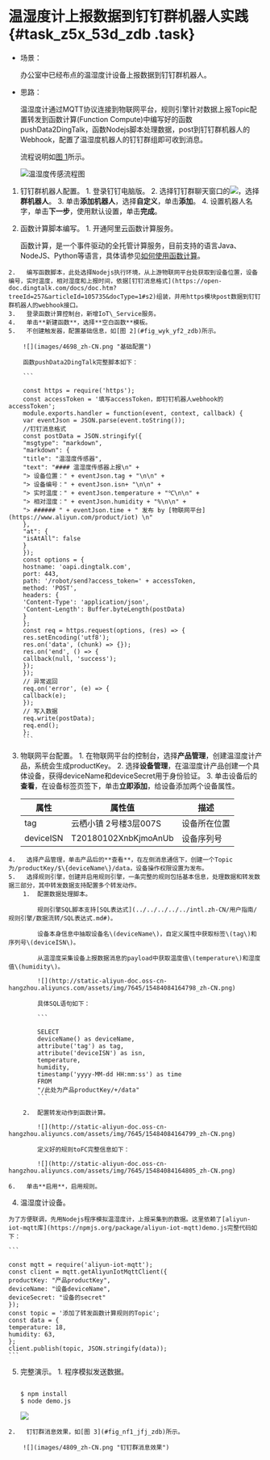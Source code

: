 # 温湿度计上报数据到钉钉群机器人实践 {#task_z5x_53d_zdb .task}

-   场景：

    办公室中已经布点的温湿度计设备上报数据到钉钉群机器人。

-   思路：

    温湿度计通过MQTT协议连接到物联网平台，规则引擎针对数据上报Topic配置转发到函数计算\(Function Compute\)中编写好的函数pushData2DingTalk，函数Nodejs脚本处理数据，post到钉钉群机器人的Webhook，配置了温湿度机器人的钉钉群组即可收到消息。

    流程说明如[图 1](#fig_oqy_5md_zdb)所示。

     ![](images/4658_zh-CN.png "温湿度传感流程图") 


1.   钉钉群机器人配置。 
    1.   登录钉钉电脑版。 
    2.   选择钉钉群聊天窗口的![](http://static-aliyun-doc.oss-cn-hangzhou.aliyuncs.com/assets/img/7645/15484084164682_zh-CN.png)，选择**群机器人**。 
    3.   单击**添加机器人**，选择**自定义**，单击**添加**。 
    4.   设置机器人名字，单击**下一步**，使用默认设置，单击**完成**。 
2.   函数计算脚本编写。 
    1.   开通阿里云函数计算服务。 

        函数计算，是一个事件驱动的全托管计算服务，目前支持的语言Java、NodeJS、Python等语言，具体请参见[如何使用函数计算](https://help.aliyun.com/document_detail/51733.html)。

    2.   编写函数脚本，此处选择Nodejs执行环境，从上游物联网平台处获取到设备位置，设备编号，实时温度，相对湿度和上报时间，依据[钉钉消息格式](https://open-doc.dingtalk.com/docs/doc.htm?treeId=257&articleId=105735&docType=1#s2)组装，并用https模块post数据到钉钉群机器人的webhook接口。 
    3.   登录函数计算控制台，新增IoT\_Service服务。 
    4.   单击**新建函数**，选择**空白函数**模板。 
    5.   不创建触发器，配置基础信息，如[图 2](#fig_wyk_yf2_zdb)所示。 

        ![](images/4698_zh-CN.png "基础配置")

        函数pushData2DingTalk完整脚本如下：

        ```
        
        const https = require('https');
        const accessToken = '填写accessToken，即钉钉机器人webhook的accessToken';
        module.exports.handler = function(event, context, callback) {
        var eventJson = JSON.parse(event.toString());
        //钉钉消息格式
        const postData = JSON.stringify({
        "msgtype": "markdown",
        "markdown": {
        "title": "温湿度传感器",
        "text": "#### 温湿度传感器上报\n" +
        "> 设备位置：" + eventJson.tag + "\n\n" +
        "> 设备编号：" + eventJson.isn+ "\n\n" +
        "> 实时温度：" + eventJson.temperature + "℃\n\n" +
        "> 相对湿度：" + eventJson.humidity + "%\n\n" +
        "> ###### " + eventJson.time + " 发布 by [物联网平台](https://www.aliyun.com/product/iot) \n"
        },
        "at": {
        "isAtAll": false
        }
        });
        const options = {
        hostname: 'oapi.dingtalk.com',
        port: 443,
        path: '/robot/send?access_token=' + accessToken,
        method: 'POST',
        headers: {
        'Content-Type': 'application/json',
        'Content-Length': Buffer.byteLength(postData)
        }
        };
        const req = https.request(options, (res) => {
        res.setEncoding('utf8');
        res.on('data', (chunk) => {});
        res.on('end', () => {
        callback(null, 'success');
        });
        });
        // 异常返回
        req.on('error', (e) => {
        callback(e);
        });
        // 写入数据
        req.write(postData);
        req.end();
        };
        ```

3.   物联网平台配置。 
    1.   在物联网平台的控制台，选择**产品管理**，创建温湿度计产品，系统会生成productKey。 
    2.   选择**设备管理**，在温湿度计产品创建一个具体设备，获得deviceName和deviceSecret用于身份验证。 
    3.   单击设备后的**查看**，在设备标签页签下，单击**立即添加**，给设备添加两个设备属性。 

        |属性|属性值|描述|
        |--|---|--|
        |tag|云栖小镇 2号楼3层007S|设备所在位置|
        |deviceISN|T20180102XnbKjmoAnUb|设备序列号|

    4.   选择产品管理，单击产品后的**查看**，在左侧消息通信下，创建一个Topic为/productKey/$\{deviceName\}/data，设备操作权限设置为发布。 
    5.   选择规则引擎，创建并启用规则引擎，一条完整的规则包括基本信息，处理数据和转发数据三部分，其中转发数据支持配置多个转发动作。 
        1.  配置数据处理脚本。

            规则引擎SQL脚本支持[SQL表达式](../../../../../intl.zh-CN/用户指南/规则引擎/数据流转/SQL表达式.md#)。

            设备本身信息中抽取设备名\(deviceName\)，自定义属性中获取标签\(tag\)和序列号\(deviceISN\)。

            从温湿度采集设备上报数据消息的payload中获取温度值\(temperature\)和湿度值\(humidity\)。

            ![](http://static-aliyun-doc.oss-cn-hangzhou.aliyuncs.com/assets/img/7645/15484084164798_zh-CN.png)

            具体SQL语句如下：

            ```
            
            SELECT
            deviceName() as deviceName,
            attribute('tag') as tag,
            attribute('deviceISN') as isn,
            temperature,
            humidity,
            timestamp('yyyy-MM-dd HH:mm:ss') as time
            FROM
            "/此处为产品productKey/+/data"
            ```

        2.  配置转发动作到函数计算。

            ![](http://static-aliyun-doc.oss-cn-hangzhou.aliyuncs.com/assets/img/7645/15484084164799_zh-CN.png)

            定义好的规则toFC完整信息如下：

            ![](http://static-aliyun-doc.oss-cn-hangzhou.aliyuncs.com/assets/img/7645/15484084164805_zh-CN.png)

    6.   单击**启用**，启用规则。 
4.   温湿度计设备。 

    为了方便联调，先用Nodejs程序模拟温湿度计，上报采集到的数据。这里依赖了[aliyun-iot-mqtt库](https://npmjs.org/package/aliyun-iot-mqtt)demo.js完整代码如下：

    ```
    
    const mqtt = require('aliyun-iot-mqtt');
    const client = mqtt.getAliyunIotMqttClient({
    productKey: "产品productKey",
    deviceName: "设备deviceName",
    deviceSecret: "设备的secret"
    });
    const topic = '添加了转发函数计算规则的Topic';
    const data = {
    temperature: 18,
    humidity: 63,
    };
    client.publish(topic, JSON.stringify(data));
    ```

5.   完整演示。 
    1.   程序模拟发送数据。 

        ```
        
        $ npm install
        $ node demo.js
        ```

        ![](http://static-aliyun-doc.oss-cn-hangzhou.aliyuncs.com/assets/img/7645/15484084164806_zh-CN.png)

    2.   钉钉群消息效果，如[图 3](#fig_nf1_jfj_zdb)所示。 

        ![](images/4809_zh-CN.png "钉钉群消息效果")



